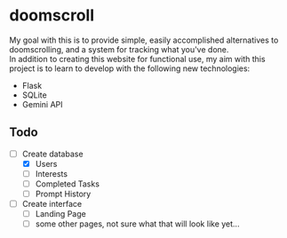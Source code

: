 # doomscroll
My goal with this is to provide simple, easily accomplished alternatives to doomscrolling, and a system for tracking what you've done. \
In addition to creating this website for functional use, my aim with this project is to learn to develop with the following new technologies:
- Flask
- SQLite
- Gemini API

## Todo
- [ ] Create database
  - [x] Users
  - [ ] Interests
  - [ ] Completed Tasks
  - [ ] Prompt History
- [ ] Create interface
  - [ ] Landing Page
  - [ ] some other pages, not sure what that will look like yet...
